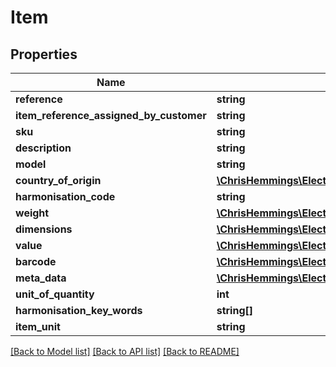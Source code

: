 # Item

## Properties
Name | Type | Description | Notes
------------ | ------------- | ------------- | -------------
**reference** | **string** |  | [optional] 
**item_reference_assigned_by_customer** | **string** |  | [optional] 
**sku** | **string** |  | [optional] 
**description** | **string** |  | 
**model** | **string** |  | [optional] 
**country_of_origin** | [**\ChrisHemmings\Electio\Client\Model\Country**](Country.md) |  | 
**harmonisation_code** | **string** |  | [optional] 
**weight** | [**\ChrisHemmings\Electio\Client\Model\Weight**](Weight.md) |  | 
**dimensions** | [**\ChrisHemmings\Electio\Client\Model\Dimensions**](Dimensions.md) |  | 
**value** | [**\ChrisHemmings\Electio\Client\Model\Money**](Money.md) |  | 
**barcode** | [**\ChrisHemmings\Electio\Client\Model\Barcode**](Barcode.md) |  | [optional] 
**meta_data** | [**\ChrisHemmings\Electio\Client\Model\MetaData[]**](MetaData.md) |  | [optional] 
**unit_of_quantity** | **int** |  | [optional] 
**harmonisation_key_words** | **string[]** |  | [optional] 
**item_unit** | **string** |  | [optional] 

[[Back to Model list]](../README.md#documentation-for-models) [[Back to API list]](../README.md#documentation-for-api-endpoints) [[Back to README]](../README.md)


